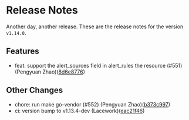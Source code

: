 # Release Notes
Another day, another release. These are the release notes for the version `v1.14.0`.

## Features
* feat: support the alert_sources field in alert_rules the resource (#551) (Pengyuan Zhao)([8d6e8776](https://github.com/lacework/terraform-provider-lacework/commit/8d6e8776dfe89093a6a3ba703ee80a893a110cd9))
## Other Changes
* chore: run make go-vendor (#552) (Pengyuan Zhao)([b373c997](https://github.com/lacework/terraform-provider-lacework/commit/b373c997a660c7df4d1bb5cbe7d6ffc55742621d))
* ci: version bump to v1.13.4-dev (Lacework)([eac21f46](https://github.com/lacework/terraform-provider-lacework/commit/eac21f46ed1dd8628d68126a4c9726601c64bce5))

